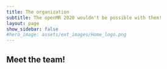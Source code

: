 ```yaml
---
title: The organization
subtitle: The openMR 2020 wouldn't be possible with them!
layout: page
show_sidebar: false
#hero_image: assets/ext_images/Home_logo.png
---
```


## Meet the team!
